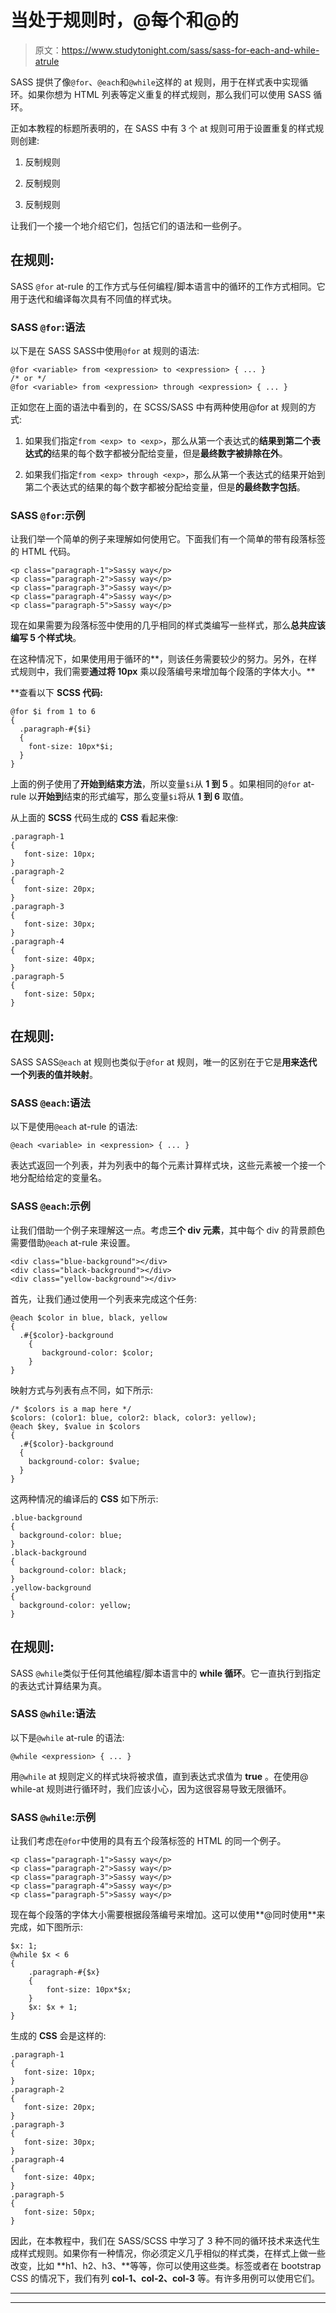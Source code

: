 # 当处于规则时，@每个和@的

> 原文：<https://www.studytonight.com/sass/sass-for-each-and-while-atrule>

SASS 提供了像`@for`、`@each`和`@while`这样的 at 规则，用于在样式表中实现循环。如果你想为 HTML 列表等定义重复的样式规则，那么我们可以使用 SASS 循环。

正如本教程的标题所表明的，在 SASS 中有 3 个 at 规则可用于设置重复的样式规则创建:

1.  反制规则

2.  反制规则

3.  反制规则

让我们一个接一个地介绍它们，包括它们的语法和一些例子。

## 在规则:

SASS `@for` at-rule 的工作方式与任何编程/脚本语言中的循环的工作方式相同。它用于迭代和编译每次具有不同值的样式块。

### SASS `@for`:语法

以下是在 SASS SASS中使用`@for` at 规则的语法:

```
@for <variable> from <expression> to <expression> { ... } 
/* or */ 
@for <variable> from <expression> through <expression> { ... }
```

正如您在上面的语法中看到的，在 SCSS/SASS 中有两种使用@for at 规则的方式:

1.  如果我们指定`from <exp> to <exp>`，那么从第一个表达式的**结果到第二个表达式的**结果的每个数字都被分配给变量，但是**最终数字被排除在外**。

2.  如果我们指定`from <exp> through <exp>`，那么从第一个表达式的结果开始到第二个表达式的结果的每个数字都被分配给变量，但是**的最终数字包括**。

### SASS `@for`:示例

让我们举一个简单的例子来理解如何使用它。下面我们有一个简单的带有段落标签的 HTML 代码。

```
<p class="paragraph-1">Sassy way</p>
<p class="paragraph-2">Sassy way</p>
<p class="paragraph-3">Sassy way</p>
<p class="paragraph-4">Sassy way</p>
<p class="paragraph-5">Sassy way</p> 
```

现在如果需要为段落标签中使用的几乎相同的样式类编写一些样式，那么**总共应该编写 5 个样式块**。

在这种情况下，如果使用用于循环的**，则该任务需要较少的努力。另外，在样式规则中，我们需要**通过将 10px** 乘以段落编号来增加每个段落的字体大小。**

 **查看以下 **SCSS 代码:**

```
@for $i from 1 to 6 
{
  .paragraph-#{$i} 
  {
    font-size: 10px*$i;
  }
}
```

上面的例子使用了**开始到结束方法**，所以变量`$i`从 **1 到 5** 。如果相同的`@for` at-rule 以**开始到**结束的形式编写，那么变量`$i`将从 **1 到 6** 取值。

从上面的 **SCSS** 代码生成的 **CSS** 看起来像:

```
.paragraph-1
{
   font-size: 10px;
}
.paragraph-2
{
   font-size: 20px;
}
.paragraph-3
{
   font-size: 30px;
}
.paragraph-4
{
   font-size: 40px;
}
.paragraph-5
{
   font-size: 50px;
}
```

## 在规则:

SASS SASS`@each` at 规则也类似于`@for` at 规则，唯一的区别在于它是**用来迭代一个列表的值并映射**。

### SASS `@each`:语法

以下是使用`@each` at-rule 的语法:

```
@each <variable> in <expression> { ... }
```

表达式返回一个列表，并为列表中的每个元素计算样式块，这些元素被一个接一个地分配给给定的变量名。

### SASS `@each`:示例

让我们借助一个例子来理解这一点。考虑**三个 div 元素**，其中每个 div 的背景颜色需要借助`@each` at-rule 来设置。

```
<div class="blue-background"></div>
<div class="black-background"></div>
<div class="yellow-background"></div>
```

首先，让我们通过使用一个列表来完成这个任务:

```
@each $color in blue, black, yellow 
{
  .#{$color}-background 
    {
       background-color: $color;
    }
}
```

映射方式与列表有点不同，如下所示:

```
/* $colors is a map here */
$colors: (color1: blue, color2: black, color3: yellow);
@each $key, $value in $colors 
{
  .#{$color}-background 
  {
    background-color: $value;
  }
}
```

这两种情况的编译后的 **CSS** 如下所示:

```
.blue-background
{
  background-color: blue;
}
.black-background
{
  background-color: black;
}
.yellow-background
{
  background-color: yellow;
}
```

## 在规则:

SASS `@while`类似于任何其他编程/脚本语言中的 **while 循环**。它一直执行到指定的表达式计算结果为真。

### SASS `@while`:语法

以下是`@while` at-rule 的语法:

```
@while <expression> { ... }
```

用`@while` at 规则定义的样式块将被求值，直到表达式求值为 **true** 。在使用@ while-at 规则进行循环时，我们应该小心，因为这很容易导致无限循环。

### SASS `@while`:示例

让我们考虑在`@for`中使用的具有五个段落标签的 HTML 的同一个例子。

```
<p class="paragraph-1">Sassy way</p>
<p class="paragraph-2">Sassy way</p>
<p class="paragraph-3">Sassy way</p>
<p class="paragraph-4">Sassy way</p>
<p class="paragraph-5">Sassy way</p> 
```

现在每个段落的字体大小需要根据段落编号来增加。这可以使用**@同时使用**来完成，如下图所示:

```
$x: 1;
@while $x < 6 
{
    .paragraph-#{$x} 
    {
        font-size: 10px*$x;
    }
    $x: $x + 1;
}
```

生成的 **CSS** 会是这样的:

```
.paragraph-1
{
   font-size: 10px;
}
.paragraph-2
{
   font-size: 20px;
}
.paragraph-3
{
   font-size: 30px;
}
.paragraph-4
{
   font-size: 40px;
}
.paragraph-5
{
   font-size: 50px;
}
```

因此，在本教程中，我们在 SASS/SCSS 中学习了 3 种不同的循环技术来迭代生成样式规则。如果你有一种情况，你必须定义几乎相似的样式类，在样式上做一些改变，比如 **h1、h2、h3、**等等，你可以使用这些类。标签或者在 bootstrap CSS 的情况下，我们有列 **col-1、col-2、col-3** 等。有许多用例可以使用它们。

* * *

* * ***